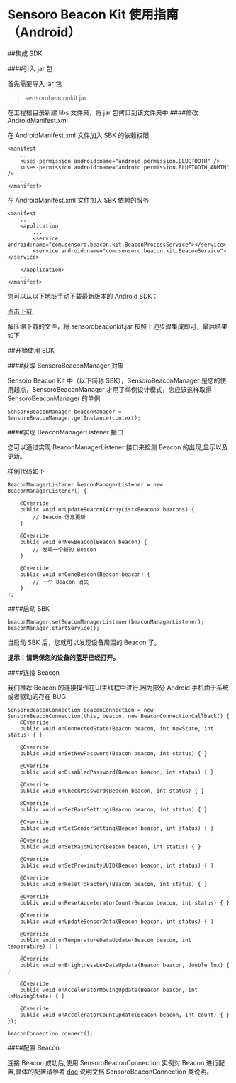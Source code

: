 Sensoro Beacon Kit 使用指南（Android）
==

##集成 SDK

####引入 jar 包

首先需要导入 jar 包

>sensorobeaconkit.jar

在工程根目录新建 libs 文件夹，将 jar 包拷贝到该文件夹中
####修改 AndroidManifest.xml

在 AndroidManifest.xml 文件加入 SBK 的依赖权限

```
<manifest
    ...
    <uses-permission android:name="android.permission.BLUETOOTH" />
    <uses-permission android:name="android.permission.BLUETOOTH_ADMIN" />
    ...
</manifest>
```

在 AndroidManifest.xml 文件加入 SBK 依赖的服务

```
<manifest
    ...
    <application
        ...
        <service android:name="com.sensoro.beacon.kit.BeaconProcessService"></service>
        <service android:name="com.sensoro.beacon.kit.BeaconService"></service>
        ...
    </application>
    ...
</manifest>
```

您可以从以下地址手动下载最新版本的 Android SDK：

[点击下载](https://raw.githubusercontent.com/VegeChou/SensoroBeaconKit/master/sensorobeaconkit.jar)

解压缩下载的文件，将 sensorobeaconkit.jar 按照上述步骤集成即可，最后结果如下

##开始使用 SDK

####获取 SensoroBeaconManager 对象

Sensoro Beacon Kit 中（以下简称 SBK），SensoroBeaconManager 是您的使用起点，SensoroBeaconManager 才用了单例设计模式，您应该这样取得 SensoroBeaconManager 的单例

```
SensoroBeaconManager beaconManager = SensoroBeaconManager.getInstance(context);
```

####实现 BeaconManagerListener 接口

您可以通过实现 BeaconManagerListener 接口来检测 Beacon 的出现,显示以及更新。

样例代码如下
```
BeaconManagerListener beaconManagerListener = new BeaconManagerListener() {

    @Override
    public void onUpdateBeacon(ArrayList<Beacon> beacons) {
        // Beacon 信息更新                  
    }
    
    @Override
    public void onNewBeacon(Beacon beacon) {
        // 发现一个新的 Beacon        
    }
    
    @Override
    public void onGoneBeacon(Beacon beacon) {
        // 一个 Beacon 消失     
    }
};
```

####启动 SBK

```
beaconManager.setBeaconManagerListener(beaconManagerListener);
beaconManager.startService();
```

当启动 SBK 后，您就可以发现设备周围的 Beacon 了。

**提示：请确保您的设备的蓝牙已经打开。**

####连接 Beacon

我们推荐 Beacon 的连接操作在UI主线程中进行.因为部分 Android 手机由于系统或者驱动的存在 BUG.

```
SensoroBeaconConnection beaconConnection = new SensoroBeaconConnection(this, beacon, new BeaconConnectionCallback() {
    @Override
    public void onConnectedState(Beacon beacon, int newState, int status) { }
    
    @Override
    public void onSetNewPassword(Beacon beacon, int status) { }
    
    @Override
    public void onDisabledPassword(Beacon beacon, int status) { }
    
    @Override
    public void onCheckPassword(Beacon beacon, int status) { }
    
    @Override
    public void onSetBaseSetting(Beacon beacon, int status) { }
    
    @Override
    public void onSetSensorSetting(Beacon beacon, int status) { }
    
    @Override
    public void onSetMajoMinor(Beacon beacon, int status) { }
    
    @Override
    public void onSetProximityUUID(Beacon beacon, int status) { }
    
    @Override
    public void onResetToFactory(Beacon beacon, int status) { }
    
    @Override
    public void onResetAcceleratorCount(Beacon beacon, int status) { }
    
    @Override
    public void onUpdateSensorData(Beacon beacon, int status) { }
    
    @Override
    public void onTemperatureDataUpdate(Beacon beacon, int temperature) { }
    
    @Override
    public void onBrightnessLuxDataUpdate(Beacon beacon, double lux) { }
    
    @Override
    public void onAcceleratorMovingUpdate(Beacon beacon, int isMovingState) { }
    
    @Override
    public void onAcceleratorCountUpdate(Beacon beacon, int count) { }
});

beaconConnection.connect();
```
####配置 Beacon

连接 Beacon 成功后,使用 SensoroBeaconConnection 实例对 Beacon 进行配置,具体的配置请参考 [doc](https://raw.githubusercontent.com/VegeChou/SensoroBeaconKit/master/javadoc/index.html) 说明文档 SensoroBeaconConnection 类说明。
